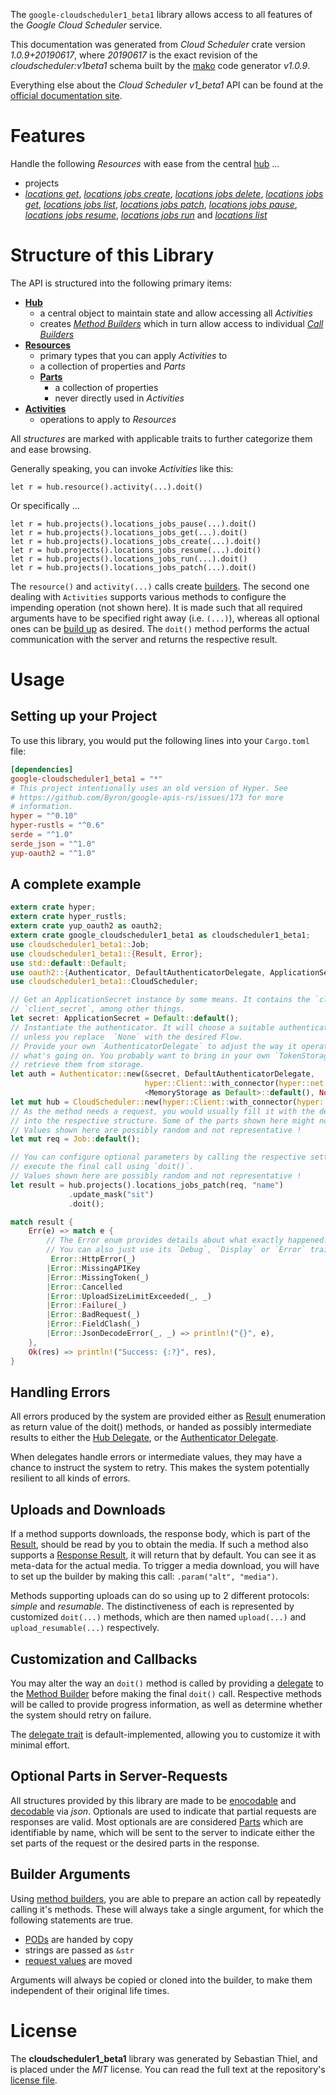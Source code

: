 <!---
DO NOT EDIT !
This file was generated automatically from 'src/mako/api/README.md.mako'
DO NOT EDIT !
-->
The `google-cloudscheduler1_beta1` library allows access to all features of the *Google Cloud Scheduler* service.

This documentation was generated from *Cloud Scheduler* crate version *1.0.9+20190617*, where *20190617* is the exact revision of the *cloudscheduler:v1beta1* schema built by the [mako](http://www.makotemplates.org/) code generator *v1.0.9*.

Everything else about the *Cloud Scheduler* *v1_beta1* API can be found at the
[official documentation site](https://cloud.google.com/scheduler/).
# Features

Handle the following *Resources* with ease from the central [hub](https://docs.rs/google-cloudscheduler1_beta1/1.0.9+20190617/google_cloudscheduler1_beta1/struct.CloudScheduler.html) ... 

* projects
 * [*locations get*](https://docs.rs/google-cloudscheduler1_beta1/1.0.9+20190617/google_cloudscheduler1_beta1/struct.ProjectLocationGetCall.html), [*locations jobs create*](https://docs.rs/google-cloudscheduler1_beta1/1.0.9+20190617/google_cloudscheduler1_beta1/struct.ProjectLocationJobCreateCall.html), [*locations jobs delete*](https://docs.rs/google-cloudscheduler1_beta1/1.0.9+20190617/google_cloudscheduler1_beta1/struct.ProjectLocationJobDeleteCall.html), [*locations jobs get*](https://docs.rs/google-cloudscheduler1_beta1/1.0.9+20190617/google_cloudscheduler1_beta1/struct.ProjectLocationJobGetCall.html), [*locations jobs list*](https://docs.rs/google-cloudscheduler1_beta1/1.0.9+20190617/google_cloudscheduler1_beta1/struct.ProjectLocationJobListCall.html), [*locations jobs patch*](https://docs.rs/google-cloudscheduler1_beta1/1.0.9+20190617/google_cloudscheduler1_beta1/struct.ProjectLocationJobPatchCall.html), [*locations jobs pause*](https://docs.rs/google-cloudscheduler1_beta1/1.0.9+20190617/google_cloudscheduler1_beta1/struct.ProjectLocationJobPauseCall.html), [*locations jobs resume*](https://docs.rs/google-cloudscheduler1_beta1/1.0.9+20190617/google_cloudscheduler1_beta1/struct.ProjectLocationJobResumeCall.html), [*locations jobs run*](https://docs.rs/google-cloudscheduler1_beta1/1.0.9+20190617/google_cloudscheduler1_beta1/struct.ProjectLocationJobRunCall.html) and [*locations list*](https://docs.rs/google-cloudscheduler1_beta1/1.0.9+20190617/google_cloudscheduler1_beta1/struct.ProjectLocationListCall.html)




# Structure of this Library

The API is structured into the following primary items:

* **[Hub](https://docs.rs/google-cloudscheduler1_beta1/1.0.9+20190617/google_cloudscheduler1_beta1/struct.CloudScheduler.html)**
    * a central object to maintain state and allow accessing all *Activities*
    * creates [*Method Builders*](https://docs.rs/google-cloudscheduler1_beta1/1.0.9+20190617/google_cloudscheduler1_beta1/trait.MethodsBuilder.html) which in turn
      allow access to individual [*Call Builders*](https://docs.rs/google-cloudscheduler1_beta1/1.0.9+20190617/google_cloudscheduler1_beta1/trait.CallBuilder.html)
* **[Resources](https://docs.rs/google-cloudscheduler1_beta1/1.0.9+20190617/google_cloudscheduler1_beta1/trait.Resource.html)**
    * primary types that you can apply *Activities* to
    * a collection of properties and *Parts*
    * **[Parts](https://docs.rs/google-cloudscheduler1_beta1/1.0.9+20190617/google_cloudscheduler1_beta1/trait.Part.html)**
        * a collection of properties
        * never directly used in *Activities*
* **[Activities](https://docs.rs/google-cloudscheduler1_beta1/1.0.9+20190617/google_cloudscheduler1_beta1/trait.CallBuilder.html)**
    * operations to apply to *Resources*

All *structures* are marked with applicable traits to further categorize them and ease browsing.

Generally speaking, you can invoke *Activities* like this:

```Rust,ignore
let r = hub.resource().activity(...).doit()
```

Or specifically ...

```ignore
let r = hub.projects().locations_jobs_pause(...).doit()
let r = hub.projects().locations_jobs_get(...).doit()
let r = hub.projects().locations_jobs_create(...).doit()
let r = hub.projects().locations_jobs_resume(...).doit()
let r = hub.projects().locations_jobs_run(...).doit()
let r = hub.projects().locations_jobs_patch(...).doit()
```

The `resource()` and `activity(...)` calls create [builders][builder-pattern]. The second one dealing with `Activities` 
supports various methods to configure the impending operation (not shown here). It is made such that all required arguments have to be 
specified right away (i.e. `(...)`), whereas all optional ones can be [build up][builder-pattern] as desired.
The `doit()` method performs the actual communication with the server and returns the respective result.

# Usage

## Setting up your Project

To use this library, you would put the following lines into your `Cargo.toml` file:

```toml
[dependencies]
google-cloudscheduler1_beta1 = "*"
# This project intentionally uses an old version of Hyper. See
# https://github.com/Byron/google-apis-rs/issues/173 for more
# information.
hyper = "^0.10"
hyper-rustls = "^0.6"
serde = "^1.0"
serde_json = "^1.0"
yup-oauth2 = "^1.0"
```

## A complete example

```Rust
extern crate hyper;
extern crate hyper_rustls;
extern crate yup_oauth2 as oauth2;
extern crate google_cloudscheduler1_beta1 as cloudscheduler1_beta1;
use cloudscheduler1_beta1::Job;
use cloudscheduler1_beta1::{Result, Error};
use std::default::Default;
use oauth2::{Authenticator, DefaultAuthenticatorDelegate, ApplicationSecret, MemoryStorage};
use cloudscheduler1_beta1::CloudScheduler;

// Get an ApplicationSecret instance by some means. It contains the `client_id` and 
// `client_secret`, among other things.
let secret: ApplicationSecret = Default::default();
// Instantiate the authenticator. It will choose a suitable authentication flow for you, 
// unless you replace  `None` with the desired Flow.
// Provide your own `AuthenticatorDelegate` to adjust the way it operates and get feedback about 
// what's going on. You probably want to bring in your own `TokenStorage` to persist tokens and
// retrieve them from storage.
let auth = Authenticator::new(&secret, DefaultAuthenticatorDelegate,
                              hyper::Client::with_connector(hyper::net::HttpsConnector::new(hyper_rustls::TlsClient::new())),
                              <MemoryStorage as Default>::default(), None);
let mut hub = CloudScheduler::new(hyper::Client::with_connector(hyper::net::HttpsConnector::new(hyper_rustls::TlsClient::new())), auth);
// As the method needs a request, you would usually fill it with the desired information
// into the respective structure. Some of the parts shown here might not be applicable !
// Values shown here are possibly random and not representative !
let mut req = Job::default();

// You can configure optional parameters by calling the respective setters at will, and
// execute the final call using `doit()`.
// Values shown here are possibly random and not representative !
let result = hub.projects().locations_jobs_patch(req, "name")
             .update_mask("sit")
             .doit();

match result {
    Err(e) => match e {
        // The Error enum provides details about what exactly happened.
        // You can also just use its `Debug`, `Display` or `Error` traits
         Error::HttpError(_)
        |Error::MissingAPIKey
        |Error::MissingToken(_)
        |Error::Cancelled
        |Error::UploadSizeLimitExceeded(_, _)
        |Error::Failure(_)
        |Error::BadRequest(_)
        |Error::FieldClash(_)
        |Error::JsonDecodeError(_, _) => println!("{}", e),
    },
    Ok(res) => println!("Success: {:?}", res),
}

```
## Handling Errors

All errors produced by the system are provided either as [Result](https://docs.rs/google-cloudscheduler1_beta1/1.0.9+20190617/google_cloudscheduler1_beta1/enum.Result.html) enumeration as return value of 
the doit() methods, or handed as possibly intermediate results to either the 
[Hub Delegate](https://docs.rs/google-cloudscheduler1_beta1/1.0.9+20190617/google_cloudscheduler1_beta1/trait.Delegate.html), or the [Authenticator Delegate](https://docs.rs/yup-oauth2/*/yup_oauth2/trait.AuthenticatorDelegate.html).

When delegates handle errors or intermediate values, they may have a chance to instruct the system to retry. This 
makes the system potentially resilient to all kinds of errors.

## Uploads and Downloads
If a method supports downloads, the response body, which is part of the [Result](https://docs.rs/google-cloudscheduler1_beta1/1.0.9+20190617/google_cloudscheduler1_beta1/enum.Result.html), should be
read by you to obtain the media.
If such a method also supports a [Response Result](https://docs.rs/google-cloudscheduler1_beta1/1.0.9+20190617/google_cloudscheduler1_beta1/trait.ResponseResult.html), it will return that by default.
You can see it as meta-data for the actual media. To trigger a media download, you will have to set up the builder by making
this call: `.param("alt", "media")`.

Methods supporting uploads can do so using up to 2 different protocols: 
*simple* and *resumable*. The distinctiveness of each is represented by customized 
`doit(...)` methods, which are then named `upload(...)` and `upload_resumable(...)` respectively.

## Customization and Callbacks

You may alter the way an `doit()` method is called by providing a [delegate](https://docs.rs/google-cloudscheduler1_beta1/1.0.9+20190617/google_cloudscheduler1_beta1/trait.Delegate.html) to the 
[Method Builder](https://docs.rs/google-cloudscheduler1_beta1/1.0.9+20190617/google_cloudscheduler1_beta1/trait.CallBuilder.html) before making the final `doit()` call. 
Respective methods will be called to provide progress information, as well as determine whether the system should 
retry on failure.

The [delegate trait](https://docs.rs/google-cloudscheduler1_beta1/1.0.9+20190617/google_cloudscheduler1_beta1/trait.Delegate.html) is default-implemented, allowing you to customize it with minimal effort.

## Optional Parts in Server-Requests

All structures provided by this library are made to be [enocodable](https://docs.rs/google-cloudscheduler1_beta1/1.0.9+20190617/google_cloudscheduler1_beta1/trait.RequestValue.html) and 
[decodable](https://docs.rs/google-cloudscheduler1_beta1/1.0.9+20190617/google_cloudscheduler1_beta1/trait.ResponseResult.html) via *json*. Optionals are used to indicate that partial requests are responses 
are valid.
Most optionals are are considered [Parts](https://docs.rs/google-cloudscheduler1_beta1/1.0.9+20190617/google_cloudscheduler1_beta1/trait.Part.html) which are identifiable by name, which will be sent to 
the server to indicate either the set parts of the request or the desired parts in the response.

## Builder Arguments

Using [method builders](https://docs.rs/google-cloudscheduler1_beta1/1.0.9+20190617/google_cloudscheduler1_beta1/trait.CallBuilder.html), you are able to prepare an action call by repeatedly calling it's methods.
These will always take a single argument, for which the following statements are true.

* [PODs][wiki-pod] are handed by copy
* strings are passed as `&str`
* [request values](https://docs.rs/google-cloudscheduler1_beta1/1.0.9+20190617/google_cloudscheduler1_beta1/trait.RequestValue.html) are moved

Arguments will always be copied or cloned into the builder, to make them independent of their original life times.

[wiki-pod]: http://en.wikipedia.org/wiki/Plain_old_data_structure
[builder-pattern]: http://en.wikipedia.org/wiki/Builder_pattern
[google-go-api]: https://github.com/google/google-api-go-client

# License
The **cloudscheduler1_beta1** library was generated by Sebastian Thiel, and is placed 
under the *MIT* license.
You can read the full text at the repository's [license file][repo-license].

[repo-license]: https://github.com/Byron/google-apis-rsblob/master/LICENSE.md
